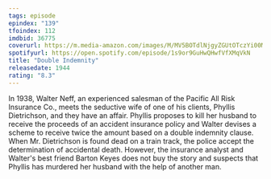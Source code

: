 ```yaml
---
tags: episode
epindex: "139"
tfoindex: 112
imdbid: 36775
coverurl: https://m.media-amazon.com/images/M/MV5BOTdlNjgyZGUtOTczYi00MDdhLTljZmMtYTEwZmRiOWFkYjRhXkEyXkFqcGdeQXVyNDY2MTk1ODk@._V1_SX202_CR0,0,202,300_.jpg
spotifyurl: https://open.spotify.com/episode/1s9or9GuHwQHwfVfXMqVkN
title: "Double Indemnity"
releasedate: 1944
rating: "8.3"
---
```


In 1938, Walter Neff, an experienced salesman of the Pacific All Risk Insurance Co., meets the seductive wife of one of his clients, Phyllis Dietrichson, and they have an affair. Phyllis proposes to kill her husband to receive the proceeds of an accident insurance policy and Walter devises a scheme to receive twice the amount based on a double indemnity clause. When Mr. Dietrichson is found dead on a train track, the police accept the determination of accidental death. However, the insurance analyst and Walter's best friend Barton Keyes does not buy the story and suspects that Phyllis has murdered her husband with the help of another man.